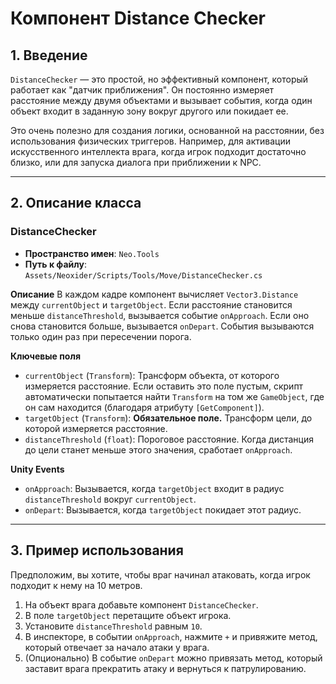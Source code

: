 # Компонент Distance Checker

## 1. Введение

`DistanceChecker` — это простой, но эффективный компонент, который работает как "датчик приближения". Он постоянно измеряет расстояние между двумя объектами и вызывает события, когда один объект входит в заданную зону вокруг другого или покидает ее.

Это очень полезно для создания логики, основанной на расстоянии, без использования физических триггеров. Например, для активации искусственного интеллекта врага, когда игрок подходит достаточно близко, или для запуска диалога при приближении к NPC.

---

## 2. Описание класса

### DistanceChecker
- **Пространство имен**: `Neo.Tools`
- **Путь к файлу**: `Assets/Neoxider/Scripts/Tools/Move/DistanceChecker.cs`

**Описание**
В каждом кадре компонент вычисляет `Vector3.Distance` между `currentObject` и `targetObject`. Если расстояние становится меньше `distanceThreshold`, вызывается событие `onApproach`. Если оно снова становится больше, вызывается `onDepart`. События вызываются только один раз при пересечении порога.

**Ключевые поля**
- `currentObject` (`Transform`): Трансформ объекта, от которого измеряется расстояние. Если оставить это поле пустым, скрипт автоматически попытается найти `Transform` на том же `GameObject`, где он сам находится (благодаря атрибуту `[GetComponent]`).
- `targetObject` (`Transform`): **Обязательное поле.** Трансформ цели, до которой измеряется расстояние.
- `distanceThreshold` (`float`): Пороговое расстояние. Когда дистанция до цели станет меньше этого значения, сработает `onApproach`.

**Unity Events**
- `onApproach`: Вызывается, когда `targetObject` входит в радиус `distanceThreshold` вокруг `currentObject`.
- `onDepart`: Вызывается, когда `targetObject` покидает этот радиус.

---

## 3. Пример использования

Предположим, вы хотите, чтобы враг начинал атаковать, когда игрок подходит к нему на 10 метров.

1.  На объект врага добавьте компонент `DistanceChecker`.
2.  В поле `targetObject` перетащите объект игрока.
3.  Установите `distanceThreshold` равным `10`.
4.  В инспекторе, в событии `onApproach`, нажмите `+` и привяжите метод, который отвечает за начало атаки у врага.
5.  (Опционально) В событие `onDepart` можно привязать метод, который заставит врага прекратить атаку и вернуться к патрулированию.

